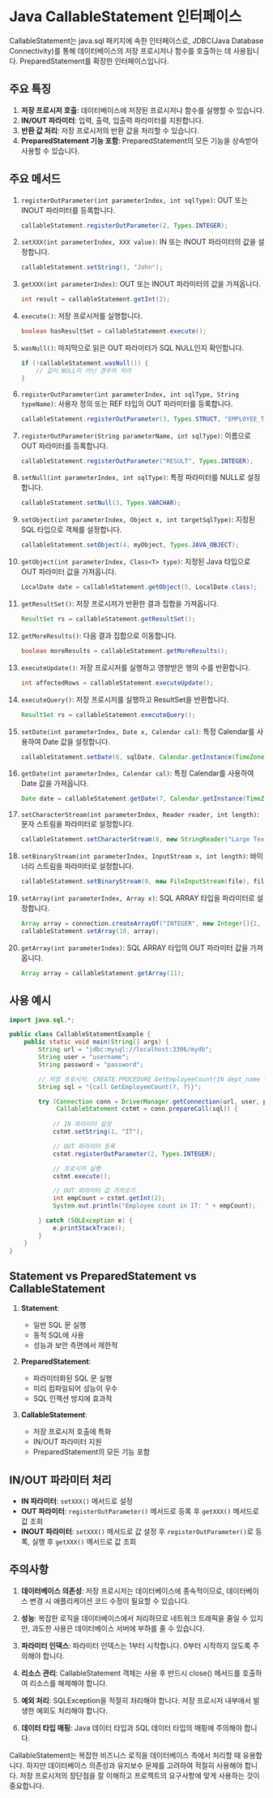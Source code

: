 # Java CallableStatement 인터페이스

CallableStatement는 java.sql 패키지에 속한 인터페이스로, JDBC(Java Database Connectivity)를 통해 데이터베이스의 저장 프로시저나 함수를 호출하는 데 사용됩니다. PreparedStatement를 확장한 인터페이스입니다.

## 주요 특징

1. **저장 프로시저 호출**: 데이터베이스에 저장된 프로시저나 함수를 실행할 수 있습니다.
2. **IN/OUT 파라미터**: 입력, 출력, 입출력 파라미터를 지원합니다.
3. **반환 값 처리**: 저장 프로시저의 반환 값을 처리할 수 있습니다.
4. **PreparedStatement 기능 포함**: PreparedStatement의 모든 기능을 상속받아 사용할 수 있습니다.

## 주요 메서드

1. `registerOutParameter(int parameterIndex, int sqlType)`: OUT 또는 INOUT 파라미터를 등록합니다.

   ```java
   callableStatement.registerOutParameter(2, Types.INTEGER);
   ```

2. `setXXX(int parameterIndex, XXX value)`: IN 또는 INOUT 파라미터의 값을 설정합니다.

   ```java
   callableStatement.setString(1, "John");
   ```

3. `getXXX(int parameterIndex)`: OUT 또는 INOUT 파라미터의 값을 가져옵니다.

   ```java
   int result = callableStatement.getInt(2);
   ```

4. `execute()`: 저장 프로시저를 실행합니다.

   ```java
   boolean hasResultSet = callableStatement.execute();
   ```

5. `wasNull()`: 마지막으로 읽은 OUT 파라미터가 SQL NULL인지 확인합니다.

   ```java
   if (!callableStatement.wasNull()) {
       // 값이 NULL이 아닌 경우의 처리
   }
   ```

6. `registerOutParameter(int parameterIndex, int sqlType, String typeName)`: 사용자 정의 또는 REF 타입의 OUT 파라미터를 등록합니다.

   ```java
   callableStatement.registerOutParameter(3, Types.STRUCT, "EMPLOYEE_TYPE");
   ```

7. `registerOutParameter(String parameterName, int sqlType)`: 이름으로 OUT 파라미터를 등록합니다.

   ```java
   callableStatement.registerOutParameter("RESULT", Types.INTEGER);
   ```

8. `setNull(int parameterIndex, int sqlType)`: 특정 파라미터를 NULL로 설정합니다.

   ```java
   callableStatement.setNull(3, Types.VARCHAR);
   ```

9. `setObject(int parameterIndex, Object x, int targetSqlType)`: 지정된 SQL 타입으로 객체를 설정합니다.

   ```java
   callableStatement.setObject(4, myObject, Types.JAVA_OBJECT);
   ```

10. `getObject(int parameterIndex, Class<T> type)`: 지정된 Java 타입으로 OUT 파라미터 값을 가져옵니다.

    ```java
    LocalDate date = callableStatement.getObject(5, LocalDate.class);
    ```

11. `getResultSet()`: 저장 프로시저가 반환한 결과 집합을 가져옵니다.

    ```java
    ResultSet rs = callableStatement.getResultSet();
    ```

12. `getMoreResults()`: 다음 결과 집합으로 이동합니다.

    ```java
    boolean moreResults = callableStatement.getMoreResults();
    ```

13. `executeUpdate()`: 저장 프로시저를 실행하고 영향받은 행의 수를 반환합니다.

    ```java
    int affectedRows = callableStatement.executeUpdate();
    ```

14. `executeQuery()`: 저장 프로시저를 실행하고 ResultSet을 반환합니다.

    ```java
    ResultSet rs = callableStatement.executeQuery();
    ```

15. `setDate(int parameterIndex, Date x, Calendar cal)`: 특정 Calendar를 사용하여 Date 값을 설정합니다.

    ```java
    callableStatement.setDate(6, sqlDate, Calendar.getInstance(TimeZone.getTimeZone("UTC")));
    ```

16. `getDate(int parameterIndex, Calendar cal)`: 특정 Calendar를 사용하여 Date 값을 가져옵니다.

    ```java
    Date date = callableStatement.getDate(7, Calendar.getInstance(TimeZone.getTimeZone("UTC")));
    ```

17. `setCharacterStream(int parameterIndex, Reader reader, int length)`: 문자 스트림을 파라미터로 설정합니다.

    ```java
    callableStatement.setCharacterStream(8, new StringReader("Large Text"), 1000);
    ```

18. `setBinaryStream(int parameterIndex, InputStream x, int length)`: 바이너리 스트림을 파라미터로 설정합니다.

    ```java
    callableStatement.setBinaryStream(9, new FileInputStream(file), file.length());
    ```

19. `setArray(int parameterIndex, Array x)`: SQL ARRAY 타입을 파라미터로 설정합니다.

    ```java
    Array array = connection.createArrayOf("INTEGER", new Integer[]{1, 2, 3});
    callableStatement.setArray(10, array);
    ```

20. `getArray(int parameterIndex)`: SQL ARRAY 타입의 OUT 파라미터 값을 가져옵니다.

    ```java
    Array array = callableStatement.getArray(11);
    ```

## 사용 예시

```java
import java.sql.*;

public class CallableStatementExample {
    public static void main(String[] args) {
        String url = "jdbc:mysql://localhost:3306/mydb";
        String user = "username";
        String password = "password";

        // 저장 프로시저: CREATE PROCEDURE GetEmployeeCount(IN dept_name VARCHAR(50), OUT emp_count INT)
        String sql = "{call GetEmployeeCount(?, ?)}";

        try (Connection conn = DriverManager.getConnection(url, user, password);
             CallableStatement cstmt = conn.prepareCall(sql)) {
            
            // IN 파라미터 설정
            cstmt.setString(1, "IT");

            // OUT 파라미터 등록
            cstmt.registerOutParameter(2, Types.INTEGER);

            // 프로시저 실행
            cstmt.execute();

            // OUT 파라미터 값 가져오기
            int empCount = cstmt.getInt(2);
            System.out.println("Employee count in IT: " + empCount);

        } catch (SQLException e) {
            e.printStackTrace();
        }
    }
}
```

## Statement vs PreparedStatement vs CallableStatement

1. **Statement**:
   - 일반 SQL 문 실행
   - 동적 SQL에 사용
   - 성능과 보안 측면에서 제한적

2. **PreparedStatement**:
   - 파라미터화된 SQL 문 실행
   - 미리 컴파일되어 성능이 우수
   - SQL 인젝션 방지에 효과적

3. **CallableStatement**:
   - 저장 프로시저 호출에 특화
   - IN/OUT 파라미터 지원
   - PreparedStatement의 모든 기능 포함

## IN/OUT 파라미터 처리

- **IN 파라미터**: `setXXX()` 메서드로 설정
- **OUT 파라미터**: `registerOutParameter()` 메서드로 등록 후 `getXXX()` 메서드로 값 조회
- **INOUT 파라미터**: `setXXX()` 메서드로 값 설정 후 `registerOutParameter()`로 등록, 실행 후 `getXXX()` 메서드로 값 조회

## 주의사항

1. **데이터베이스 의존성**: 저장 프로시저는 데이터베이스에 종속적이므로, 데이터베이스 변경 시 애플리케이션 코드 수정이 필요할 수 있습니다.

2. **성능**: 복잡한 로직을 데이터베이스에서 처리하므로 네트워크 트래픽을 줄일 수 있지만, 과도한 사용은 데이터베이스 서버에 부하를 줄 수 있습니다.

3. **파라미터 인덱스**: 파라미터 인덱스는 1부터 시작합니다. 0부터 시작하지 않도록 주의해야 합니다.

4. **리소스 관리**: CallableStatement 객체는 사용 후 반드시 close() 메서드를 호출하여 리소스를 해제해야 합니다.

5. **예외 처리**: SQLException을 적절히 처리해야 합니다. 저장 프로시저 내부에서 발생한 예외도 처리해야 합니다.

6. **데이터 타입 매핑**: Java 데이터 타입과 SQL 데이터 타입의 매핑에 주의해야 합니다.

CallableStatement는 복잡한 비즈니스 로직을 데이터베이스 측에서 처리할 때 유용합니다. 하지만 데이터베이스 의존성과 유지보수 문제를 고려하여 적절히 사용해야 합니다. 저장 프로시저의 장단점을 잘 이해하고 프로젝트의 요구사항에 맞게 사용하는 것이 중요합니다.
